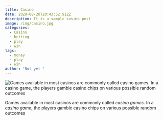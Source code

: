 ```yaml
---
title: Casino
date: 2020-08-20T20:43:52.912Z
description: It is a sample casino post
image: /img/casino.jpg
categories:
  - Casino
  - betting
  - play
  - win
tags:
  - money
  - play
  - win
author: "Not yet "
---
```



![Games available in most casinos are commonly called casino games. In a casino game, the players gamble casino chips on various possible random outcomes ](/img/casinopost.jpg "Casino info")

Games available in most casinos are commonly called *casino games*. In a *casino game*, the players gamble casino chips on various possible random outcomes